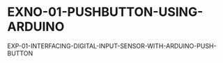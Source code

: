 # EXNO-01-PUSHBUTTON-USING-ARDUINO
EXP-01-INTERFACING-DIGITAL-INPUT-SENSOR-WITH-ARDUINO-PUSH-BUTTON
